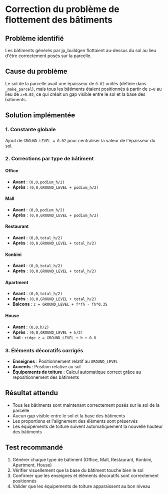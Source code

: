 # Correction du problème de flottement des bâtiments

## Problème identifié
Les bâtiments générés par jp_buildgen flottaient au-dessus du sol au lieu d'être correctement posés sur la parcelle.

## Cause du problème
Le sol de la parcelle avait une épaisseur de `0.02` unités (définie dans `_make_parcel`), mais tous les bâtiments étaient positionnés à partir de `z=0` au lieu de `z=0.02`, ce qui créait un gap visible entre le sol et la base des bâtiments.

## Solution implémentée

### 1. Constante globale
Ajout de `GROUND_LEVEL = 0.02` pour centraliser la valeur de l'épaisseur du sol.

### 2. Corrections par type de bâtiment

#### Office
- **Avant** : `(0,0,podium_h/2)` 
- **Après** : `(0,0,GROUND_LEVEL + podium_h/2)`

#### Mall  
- **Avant** : `(0,0,podium_h/2)`
- **Après** : `(0,0,GROUND_LEVEL + podium_h/2)`

#### Restaurant
- **Avant** : `(0,0,total_h/2)`
- **Après** : `(0,0,GROUND_LEVEL + total_h/2)`

#### Konbini
- **Avant** : `(0,0,total_h/2)`
- **Après** : `(0,0,GROUND_LEVEL + total_h/2)`

#### Apartment
- **Avant** : `(0,0,total_h/2)`
- **Après** : `(0,0,GROUND_LEVEL + total_h/2)`
- **Balcons** : `z = GROUND_LEVEL + f*fh - fh*0.35`

#### House
- **Avant** : `(0,0,h/2)`
- **Après** : `(0,0,GROUND_LEVEL + h/2)`
- **Toit** : `ridge_z = GROUND_LEVEL + h + 0.8`

### 3. Éléments décoratifs corrigés
- **Enseignes** : Positionnement relatif au `GROUND_LEVEL`
- **Auvents** : Position relative au sol
- **Équipements de toiture** : Calcul automatique correct grâce au repositionnement des bâtiments

## Résultat attendu
- Tous les bâtiments sont maintenant correctement posés sur le sol de la parcelle
- Aucun gap visible entre le sol et la base des bâtiments
- Les proportions et l'alignement des éléments sont préservés
- Les équipements de toiture suivent automatiquement la nouvelle hauteur des bâtiments

## Test recommandé
1. Générer chaque type de bâtiment (Office, Mall, Restaurant, Konbini, Apartment, House)
2. Vérifier visuellement que la base du bâtiment touche bien le sol
3. Confirmer que les enseignes et éléments décoratifs sont correctement positionnés
4. Valider que les équipements de toiture apparaissent au bon niveau